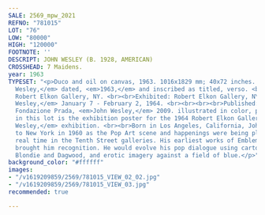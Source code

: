 ```yaml
---
SALE: 2569_mpw_2021
REFNO: "781015"
LOT: "76"
LOW: "80000"
HIGH: "120000"
FOOTNOTE: ''
DESCRIPT: JOHN WESLEY (B. 1928, AMERICAN)
CROSSHEAD: 7 Maidens.
year: 1963
TYPESET: "<p>Duco and oil on canvas, 1963. 1016x1829 mm; 40x72 inches. Signed, <em>John
  Wesley,</em> dated, <em>1963,</em> and inscribed as titled, verso. <br><br>Provenance:
  Robert Elkon Gallery, NY. <br><br>Exhibited: Robert Elkon Gallery, NY, <em>John
  Wesley,</em> January 7 - February 2, 1964. <br><br><br><br>Published: Celant, Germano,
  Fondazione Prada, <em>John Wesley,</em> 2009. illustrated in color, p.44. <br><br>Included
  in this lot is the exhibition poster for the 1964 Robert Elkon Gallery, <em>John
  Wesley,</em> exhibition. <br><br>Born in Los Angeles, California, John Wesley moved
  to New York in 1960 as the Pop Art scene and happenings were being played out in
  real time in the Tenth Street galleries. His earliest works of Emblem Paintings
  brought him recognition. He would evolve his pop dialogue using cartoon characters,
  Blondie and Dagwood, and erotic imagery against a field of blue.</p>"
background_color: "#ffffff"
images:
- "/v1619209859/2569/781015_VIEW_02_02.jpg"
- "/v1619209859/2569/781015_VIEW_03.jpg"
recommended: true

---
```

